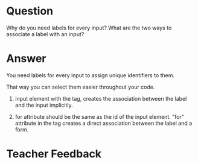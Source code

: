 # Question

Why do you need labels for every input? What are the two ways to associate a label with an input?

# Answer

You need labels for every input to assign unique identifiers to them.

That way you can select them easier throughout your code.

1. input element with the <label> tag, creates the association between the label and the input implicitly.

2. for attribute should be the same as the id of the input element. "for" attribute in the <label> tag creates a direct association between the label and a form.

# Teacher Feedback
